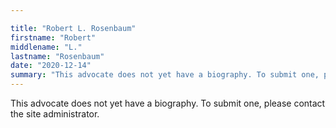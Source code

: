 ```yaml
---

title: "Robert L. Rosenbaum"
firstname: "Robert"
middlename: "L."
lastname: "Rosenbaum"
date: "2020-12-14"
summary: "This advocate does not yet have a biography. To submit one, please contact the site administrator."
---
```

This advocate does not yet have a biography. To submit one, please contact the site administrator.

